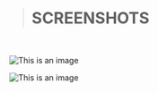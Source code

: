 > # SCREENSHOTS
<BR>

![This is an image](https://user-images.githubusercontent.com/106904437/200905512-9e6e35bd-b3fa-496c-abc5-f6d6bfb831e9.png)

  ![This is an image](https://user-images.githubusercontent.com/106904437/200905720-3156b194-0cc6-4ce6-9852-e19717e8b7ce.png)

  <BR>
  
